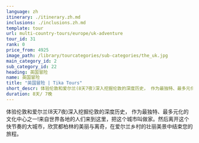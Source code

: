 ```yaml
---
language: zh
itinerary: ./itinerary.zh.md
inclusions: ./inclusions.zh.md
template: tour
url: multi-country-tours/europe/uk-adventure
tour_id: 31
rank: 0
price_from: 4925
image_path: /library/tourcategories/sub-categories/the_uk.jpg
main_category_id: 2
sub_category_id: 22
heading: 英国冒险
name: 英国冒险
title: "英国冒险 | Tika Tours"
short_descr: 体验伦敦和爱尔兰(8天7夜)深入挖掘伦敦的深度历史， 作为最独特、最多元化的文化中心之一!来自世界各地的人们来到这里，把这个城市叫做家。
duration: 8天/ 7晚
---
```

体验伦敦和爱尔兰(8天7夜)深入挖掘伦敦的深度历史， 作为最独特、最多元化的文化中心之一!来自世界各地的人们来到这里，把这个城市叫做家。然后离开这个快节奏的大城市，欣赏都柏林的美丽与离奇，在爱尔兰乡村的壮丽美景中结束您的旅程。

